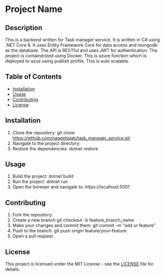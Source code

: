 # Project Name

## Description

This is a backend written for Task manager service. It is written in C# using .NET Core 8. It uses Entity Framework Core for data access and mongodb as the database. The API is RESTful and uses JWT for authentication. The project is containerized using Docker.
This is azure function which is deployed to azue using publish profile. This is auto scalable.

## Table of Contents

- [Installation](#installation)
- [Usage](#usage)
- [Contributing](#contributing)
- [License](#license)

## Installation

1. Clone the repository:
    git clone https://github.com/nageshajab/task_manager_service.git
2. Navigate to the project directory:
3. Restore the dependencies:
    dotnet restore

## Usage

1. Build the project:
    dotnet build
1. Run the project:
	dotnet run
1. Open the browser and navigate to:
	https://localhost:5001

    
## Contributing

1. Fork the repository.
2. Create a new branch
  git checkout -b feature_branch_name
3. Make your changes and commit them:
git commit -m "add ur feature"
4. Push to the branch:
    git push origin feature/your-feature
5. Open a pull request.

## License

This project is licensed under the MIT License - see the [LICENSE](LICENSE) file for details.
